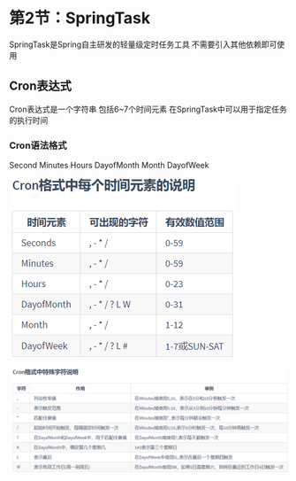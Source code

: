 # 第2节：SpringTask

SpringTask是Spring自主研发的轻量级定时任务工具 不需要引入其他依赖即可使用

## Cron表达式
Cron表达式是一个字符串 包括6~7个时间元素 在SpringTask中可以用于指定任务的执行时间

### Cron语法格式
Second Minutes Hours DayofMonth Month DayofWeek

![Cron格式中每个时间元素的说明](_v_images/20201213201519106_19311.png)

![Cron格式中特殊字符说明](_v_images/20201213201540002_22197.png)



